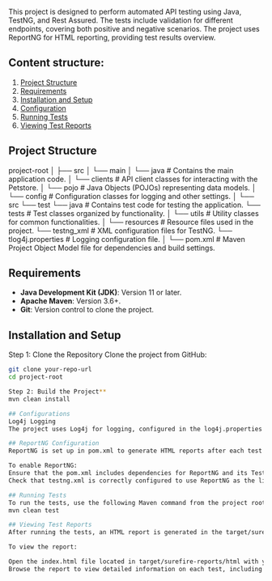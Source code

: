 
This project is designed to perform automated API testing using Java, TestNG, and Rest Assured. The tests include validation for different endpoints, covering both positive and negative scenarios. The project uses ReportNG for HTML reporting, providing test results overview.

## Content structure:
1. [Project Structure](#project-structure)
2. [Requirements](#requirements)
3. [Installation and Setup](#installation-and-setup)
4. [Configuration](#configuration)
5. [Running Tests](#running-tests)
6. [Viewing Test Reports](#viewing-test-reports)

## Project Structure
project-root
│
├── src
│   └── main
│       └── java                      # Contains the main application code.
│           └── clients                # API client classes for interacting with the Petstore.
│           └── pojo                   # Java Objects (POJOs) representing data models.
│           └── config                 # Configuration classes for logging and other settings.
│
└── src
    └── test
        └── java                       # Contains test code for testing the application.
            └── tests                  # Test classes organized by functionality.
│
└── utils                               # Utility classes for common functionalities.
│
└── resources                           # Resource files used in the project.
    └── testng_xml                     # XML configuration files for TestNG.
        └── tlog4j.properties           # Logging configuration file.
│
└── pom.xml                            # Maven Project Object Model file for dependencies and build settings.

## Requirements

- **Java Development Kit (JDK)**: Version 11 or later.
- **Apache Maven**: Version 3.6+.
- **Git**: Version control to clone the project.

## Installation and Setup
Step 1: Clone the Repository
Clone the project from GitHub:
```bash
git clone your-repo-url
cd project-root

Step 2: Build the Project**
mvn clean install

## Configurations
Log4j Logging
The project uses Log4j for logging, configured in the log4j.properties file. You can customize logging levels and output formats in src/test/resources/log4j.properties.

## ReportNG Configuration
ReportNG is set up in pom.xml to generate HTML reports after each test run.

To enable ReportNG:
Ensure that the pom.xml includes dependencies for ReportNG and its TestNG listener.
Check that testng.xml is correctly configured to use ReportNG as the listener.

## Running Tests
To run the tests, use the following Maven command from the project root directory:
mvn clean test

## Viewing Test Reports
After running the tests, an HTML report is generated in the target/surefire-reports/html directory.

To view the report:

Open the index.html file located in target/surefire-reports/html with your web browser.
Browse the report to view detailed information on each test, including logs, pass/fail status, and request/response data.
